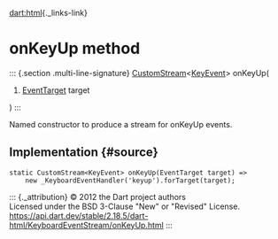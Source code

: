 [dart:html](../../dart-html/dart-html-library){._links-link}

onKeyUp method
==============

::: {.section .multi-line-signature}
[CustomStream](../customstream-class)\<[KeyEvent](../keyevent-class)\>
onKeyUp(

1.  [EventTarget](../eventtarget-class) target

)
:::

Named constructor to produce a stream for onKeyUp events.

Implementation {#source}
--------------

``` {.language-dart data-language="dart"}
static CustomStream<KeyEvent> onKeyUp(EventTarget target) =>
    new _KeyboardEventHandler('keyup').forTarget(target);
```

::: {._attribution}
© 2012 the Dart project authors\
Licensed under the BSD 3-Clause \"New\" or \"Revised\" License.\
<https://api.dart.dev/stable/2.18.5/dart-html/KeyboardEventStream/onKeyUp.html>
:::
